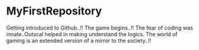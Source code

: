 # MyFirstRepository
Getting introduced to Github..!!
The game begins..!!
The fear of coding was innate..Outscal helped in making understand the logics.
The world of gaming is an extended version of a mirror to the society..!!

